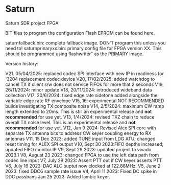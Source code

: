 # Saturn
Saturn SDR project FPGA 

BIT files to program the configuration Flash EPROM can be found here. 

saturnfallback.bin: complete fallback image. DON'T program this unless you need to!
saturnprinaryxx.bin: primary config file for FPGA version XX. This should be programmed using flashwriter" as the PRIMARY image. 

Version history:

V21. 05/04/2025: replaced codec SPI interface with new IP in readiness for '3204 replacement codec device
V20, 17/02/2025: added watchdog to cancel TX if client s/w does not service FIFOs for more that 2 seconds
V19, 26/11/2024: minor update
V18, 20/11/2024: introduced wideband data collection
V17: 20/6/2024: fixed edge rate sidetone added alongside the variable edge rate RF envelope
V15, 16: experimental NOT RECOMMENDED builds investigating TX composite noise
V14, 2/5/2024: maximum CW ramp length extended to 20ms. This is still an experimental release and **not recommended** for use yet.
V13, 1/4/2024: revised TXZ chain to reduce overall TX noise level. This is an experimental release and **not recommended** for use yet.
V12, Jan 9 2024:  Revised Alex SPI core with separate TX antenna bits to address CW keyer coupling energy to RX antennas
V11, 15 Dec 2023: added TUNE input from LDG ATU; changed reset timing for ALEX SPI output
V10, Sept 30 2023:FIFO depths increased; updated FIFO monitor IP
V9, Sept 29 2023: updated project to vivado 2023.1
V8, August 23 2023: changed FPGA to use the left data path from codec line input
V7, July 29 2023: Assert PTT out if CW keyer asserts PTT
V6, July 16 2023: DAC ALC ouptut now clocked at 122.88MHz.
V5, June 2 2023: fixed DDC6 sample rate issue
V4, April 11 2023: Fixed DC spike in DDC passbans
    Jan 25 2023: Added Iambic keyer.

